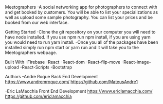 Meetographers
-A social networking app for photographers to connect with and get booked by customers.
You will be able to list your specializations as well as upload some sample photography. You can list your prices and be booked from our web interface.

Getting Started
-Clone the git repository on your computer you will need to have node installed. If you use npm run npm install, if you are using yarn you would need to run yarn install.
-Once you all of the packages have been installed simply run npm start or yarn run and it will take you to the Meetographers webpage.

Built With
-Firebase
-React
-React-dom
-React-flip-move
-React-image-upload
-React-Scripts
-Bootstrap

Authors
-Andre Roque Back End Development
https://www.andremroque.com/
https://github.com/MateusAndre1

-Eric LaMacchia Front End Development
https://www.ericlamacchia.com/
https://github.com/ericlamacchia